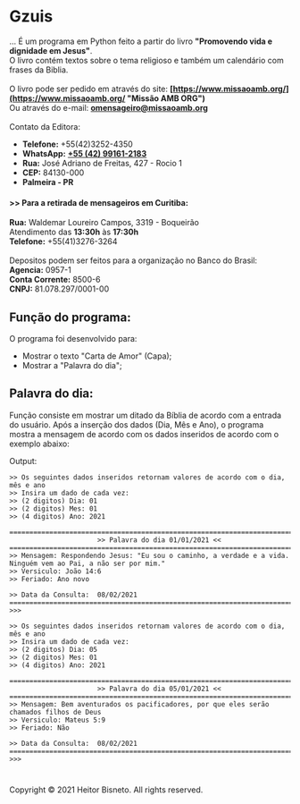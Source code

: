 # Gzuis

... É um programa em Python feito a partir do livro **"Promovendo vida e dignidade em Jesus"**.
<br>O livro contém textos sobre o tema religioso e também um calendário com frases da Biblia.
<br>
<br>O livro pode ser pedido em através do site: **[https://www.missaoamb.org/](https://www.missaoamb.org/ "Missão AMB ORG")**
<br>Ou através do e-mail: **[omensageiro@missaoamb.org](mailto:omensageiro@missaoamb.org "Missão AMB ORG")**
<br>
<br>Contato da Editora:

- **Telefone:** +55(42)3252-4350
- **WhatsApp:** **[+55 (42) 99161-2183](https://api.whatsapp.com/send?phone=+554299161-2183/ "Missão AMB ORG")**
- **Rua:** José Adriano de Freitas, 427 - Rocio 1
- **CEP:** 84130-000
- **Palmeira - PR**

#### >> Para a retirada de mensageiros em Curitiba:

**Rua:** Waldemar Loureiro Campos, 3319 - Boqueirão
	<br>Atendimento das **13:30h** às **17:30h**
<br>**Telefone:** +55(41)3276-3264
<br>
<br>Depositos podem ser feitos para a organização no Banco do Brasil:
<br>**Agencia:** 0957-1
<br>**Conta Corrente:** 8500-6
<br>**CNPJ:** 81.078.297/0001-00


## Função do programa:

O programa foi desenvolvido para: 

- Mostrar o texto "Carta de Amor" (Capa);
- Mostrar a "Palavra do dia";

## Palavra do dia:
Função consiste em mostrar um ditado da Bíblia de acordo com a entrada do usuário. Após a inserção dos dados (Dia, Mês e Ano), o programa mostra a mensagem de acordo com os dados inseridos de acordo com o exemplo abaixo:

Output:

```
>> Os seguintes dados inseridos retornam valores de acordo com o dia, mês e ano
>> Insira um dado de cada vez:
>> (2 digitos) Dia: 01
>> (2 digitos) Mes: 01
>> (4 digitos) Ano: 2021

================================================================================
                      >> Palavra do dia 01/01/2021 <<
================================================================================
>> Mensagem: Respondendo Jesus: "Eu sou o caminho, a verdade e a vida. Ninguém vem ao Pai, a não ser por mim."
>> Versiculo: João 14:6
>> Feriado: Ano novo

>> Data da Consulta:  08/02/2021
================================================================================
>>> 
```

```
>> Os seguintes dados inseridos retornam valores de acordo com o dia, mês e ano
>> Insira um dado de cada vez:
>> (2 digitos) Dia: 05
>> (2 digitos) Mes: 01
>> (4 digitos) Ano: 2021

================================================================================
                      >> Palavra do dia 05/01/2021 <<
================================================================================
>> Mensagem: Bem aventurados os pacificadores, por que eles serão chamados filhos de Deus
>> Versiculo: Mateus 5:9
>> Feriado: Não

>> Data da Consulta:  08/02/2021
================================================================================
>>> 
```

#

Copyright © 2021 Heitor Bisneto. All rights reserved.